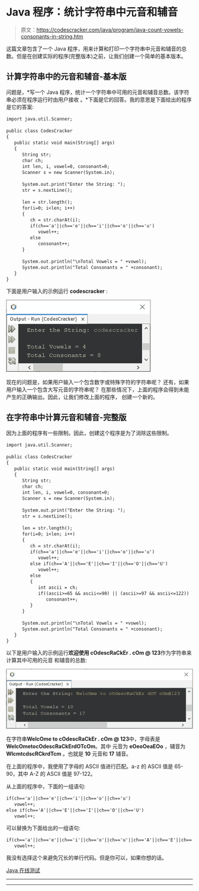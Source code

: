 # Java 程序：统计字符串中元音和辅音

> 原文：<https://codescracker.com/java/program/java-count-vowels-consonants-in-string.htm>

这篇文章包含了一个 Java 程序，用来计算和打印一个字符串中元音和辅音的总数。但是在创建实际的程序(完整版本)之前，让我们创建一个简单的基本版本。

## 计算字符串中的元音和辅音-基本版

问题是，*写一个 Java 程序，统计一个字符串中可用的元音和辅音总数。该字符串必须在程序运行时由用户接收 。*下面是它的回答。我的意思是下面给出的程序是它的答案:

```
import java.util.Scanner;

public class CodesCracker
{
   public static void main(String[] args)
   {
      String str;
      char ch;
      int len, i, vowel=0, consonant=0;
      Scanner s = new Scanner(System.in);

      System.out.print("Enter the String: ");
      str = s.nextLine();

      len = str.length();
      for(i=0; i<len; i++)
      {
         ch = str.charAt(i);
         if(ch=='a'||ch=='e'||ch=='i'||ch=='o'||ch=='u')
            vowel++;
         else
            consonant++;
      }

      System.out.println("\nTotal Vowels = " +vowel);
      System.out.println("Total Consonants = " +consonant);
   }
}
```

下面是用户输入的示例运行 **codescracker** :

![java count vowels in string](img/13df261c946b22bec1701d67c2bb8cae.png)

现在的问题是，如果用户输入一个包含数字或特殊字符的字符串呢？
还有，如果用户输入一个包含大写元音的字符串呢？
在那些情况下，上面的程序会得到未能产生的正确输出。因此，让我们修改上面的程序， 创建一个新的。

## 在字符串中计算元音和辅音-完整版

因为上面的程序有一些限制。因此，创建这个程序是为了消除这些限制。

```
import java.util.Scanner;

public class CodesCracker
{
   public static void main(String[] args)
   {
      String str;
      char ch;
      int len, i, vowel=0, consonant=0;
      Scanner s = new Scanner(System.in);

      System.out.print("Enter the String: ");
      str = s.nextLine();

      len = str.length();
      for(i=0; i<len; i++)
      {
         ch = str.charAt(i);
         if(ch=='a'||ch=='e'||ch=='i'||ch=='o'||ch=='u')
            vowel++;
         else if(ch=='A'||ch=='E'||ch=='I'||ch=='O'||ch=='U')
            vowel++;
         else
         {
            int ascii = ch;
            if((ascii>=65 && ascii<=90) || (ascii>=97 && ascii<=122))
               consonant++;
         }
      }

      System.out.println("\nTotal Vowels = " +vowel);
      System.out.println("Total Consonants = " +consonant);
   }
}
```

以下是用户输入的示例运行**欢迎使用 cOdescRaCkEr . cOm @ 123**作为字符串来计算其中可用的元音 和辅音的总数:

![java count consonants in string](img/bfbe1ea0ba0d905e1a1647dc584ffbf5.png)

在字符串**WelcOme to cOdescRaCkEr . cOm @ 123**中，字母表是**WelcOmetocOdescRaCkErdOTcOm**。其中 元音为 **eOeoOeaEOo** ，辅音为 **WlcmtcdscRCkrdTcm** 。也就是 **10** 元音和 **17** 辅音。

在上面的程序中，我使用了字母的 ASCII 值进行匹配。a-z 的 ASCII 值是 65-90，其中 A-Z 的 ASCII 值是 97-122。

从上面的程序中，下面的一组语句:

```
if(ch=='a'||ch=='e'||ch=='i'||ch=='o'||ch=='u')
   vowel++;
else if(ch=='A'||ch=='E'||ch=='I'||ch=='O'||ch=='U')
   vowel++;
```

可以替换为下面给出的一组语句:

```
if(ch=='a'||ch=='e'||ch=='i'||ch=='o'||ch=='u'||ch=='A'||ch=='E'||ch=='I'||ch=='O'||ch=='U')
   vowel++;
```

我没有选择这个来避免冗长的单行代码。但是你可以，如果你想的话。

[Java 在线测试](/exam/showtest.php?subid=1)

* * *

* * *